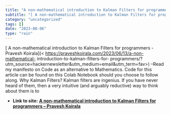 ```yaml
---
title: "A non-mathematical introduction to Kalman Filters for programmers – Pravesh Koirala"
subtitle: "[ A non-mathematical introduction to Kalman Filters for programmers - Pravesh"
category: "uncategorized"
tags: []
date: "2023-08-06"
type: "rain"
---
```

[ A non-mathematical introduction to Kalman Filters for programmers - Pravesh
Koirala](< https://praveshkoirala.com/2023/06/13/a-non-mathematical-
introduction-to-kalman-filters-for-
programmers/?utm_source=hackernewsletter&utm_medium=email&utm_term=fav>) –Read
my manifesto on Code as an alternative to Mathematics. Code for this article
can be found on this Colab Notebook should you choose to follow along. Why
Kalman Filters? Kalman filters are ingenius. If you have never heard of them,
then a very intuitive (and arguably reductive) way to think about them is to


* **Link to site:** **[A non-mathematical introduction to Kalman Filters for programmers – Pravesh Koirala](None)**